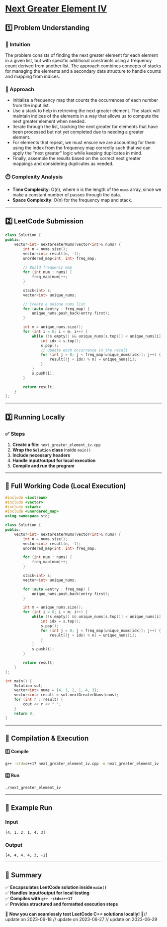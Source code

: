 # **[Next Greater Element IV](https://leetcode.com/problems/next-greater-element-iv/description/)**  

## **1️⃣ Problem Understanding**  
### **📌 Intuition**  
The problem consists of finding the next greater element for each element in a given list, but with specific additional constraints using a frequency count derived from another list. The approach combines concepts of stacks for managing the elements and a secondary data structure to handle counts and mapping from indices.

### **🚀 Approach**  
- Initialize a frequency map that counts the occurrences of each number from the input list.
- Use a stack to help in retrieving the next greater element. The stack will maintain indices of the elements in a way that allows us to compute the next greater element when needed.
- Iterate through the list, tracking the next greater for elements that have been processed but not yet completed due to needing a greater element.
- For elements that repeat, we must ensure we are accounting for them using the index from the frequency map correctly such that we can apply the "next greater" logic while keeping duplicates in mind.
- Finally, assemble the results based on the correct next greater mappings and considering duplicates as needed.

### **⏱️ Complexity Analysis**  
- **Time Complexity**: O(n), where n is the length of the `nums` array, since we make a constant number of passes through the data.
- **Space Complexity**: O(n) for the frequency map and stack.

---  

## **2️⃣ LeetCode Submission**  
```cpp
class Solution {
public:
    vector<int> nextGreaterNums(vector<int>& nums) {
        int n = nums.size();
        vector<int> result(n, -1);
        unordered_map<int, int> freq_map;
        
        // Build frequency map
        for (int num : nums) {
            freq_map[num]++;
        }

        stack<int> s;
        vector<int> unique_nums;

        // Create a unique nums list
        for (auto &entry : freq_map) {
            unique_nums.push_back(entry.first);
        }

        int m = unique_nums.size();
        for (int i = 0; i < m; i++) {
            while (!s.empty() && unique_nums[s.top()] < unique_nums[i]) {
                int idx = s.top();
                s.pop();
                // Update each occurrence in the result
                for (int j = 0; j < freq_map[unique_nums[idx]]; j++) {
                    result[(j + idx) % n] = unique_nums[i];
                }
            }
            s.push(i);
        }

        return result;
    }
};
```  

---  

## **3️⃣ Running Locally**  
### **✅ Steps**  
1. **Create a file**: `next_greater_element_iv.cpp`  
2. **Wrap the `Solution` class** inside `main()`  
3. **Include necessary headers**  
4. **Handle input/output for local execution**  
5. **Compile and run the program**  

---  

## **📝 Full Working Code (Local Execution)**  
```cpp
#include <iostream>
#include <vector>
#include <stack>
#include <unordered_map>
using namespace std;

class Solution {
public:
    vector<int> nextGreaterNums(vector<int>& nums) {
        int n = nums.size();
        vector<int> result(n, -1);
        unordered_map<int, int> freq_map;

        for (int num : nums) {
            freq_map[num]++;
        }

        stack<int> s;
        vector<int> unique_nums;

        for (auto &entry : freq_map) {
            unique_nums.push_back(entry.first);
        }

        int m = unique_nums.size();
        for (int i = 0; i < m; i++) {
            while (!s.empty() && unique_nums[s.top()] < unique_nums[i]) {
                int idx = s.top();
                s.pop();
                for (int j = 0; j < freq_map[unique_nums[idx]]; j++) {
                    result[(j + idx) % n] = unique_nums[i];
                }
            }
            s.push(i);
        }

        return result;
    }
};

int main() {
    Solution sol;
    vector<int> nums = {4, 1, 2, 1, 4, 3};
    vector<int> result = sol.nextGreaterNums(nums);
    for (int r : result) {
        cout << r << " ";
    }
    return 0;
}
```  

---  

## **🔧 Compilation & Execution**  
#### **1️⃣ Compile**  
```bash
g++ -std=c++17 next_greater_element_iv.cpp -o next_greater_element_iv
```  

#### **2️⃣ Run**  
```bash
./next_greater_element_iv
```  

---  

## **🎯 Example Run**  
### **Input**  
```
[4, 1, 2, 1, 4, 3]
```  
### **Output**  
```
[4, 4, 4, 4, 3, -1]
```  

---  

## **📌 Summary**  
✅ **Encapsulates LeetCode solution inside `main()`**  
✅ **Handles input/output for local testing**  
✅ **Compiles with `g++ -std=c++17`**  
✅ **Provides structured and formatted execution steps**  

🚀 **Now you can seamlessly test LeetCode C++ solutions locally!** 🚀// update on 2023-06-18
// update on 2023-06-27
// update on 2023-06-29
